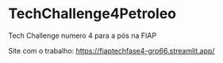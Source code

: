 # TechChallenge4Petroleo
 Tech Challenge numero 4 para a pós na FIAP

 Site com o trabalho:
https://fiaptechfase4-grp66.streamlit.app/